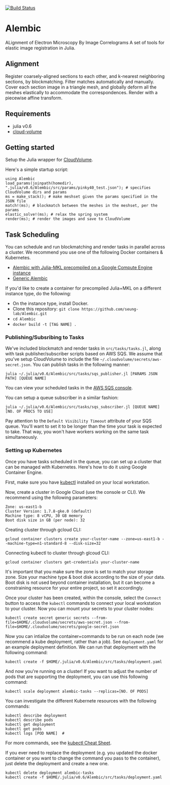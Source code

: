 [![Build Status](https://travis-ci.org/seung-lab/Julimaps.svg?branch=master)](https://travis-ci.org/seung-lab/Julimaps)

# Alembic
ALignment of Electron Microscopy By Image Correlograms
A set of tools for elastic image registration in Julia.

## Alignment
Register coarsely-aligned sections to each other, and k-nearest neighboring sections, by blockmatching. Filter matches automatically and manually. Cover each section image in a triangle mesh, and globally deform all the meshes elastically to accommodate the correspondences. Render with a piecewise affine transform.

## Requirements  
* julia v0.6
* [cloud-volume](https://github.com/seung-lab/cloud-volume)

## Getting started  
Setup the Julia wrapper for [CloudVolume](https://github.com/seung-lab/CloudVolume.jl).

Here's a simple startup script:
```
using Alembic
load_params(joinpath(homedir), ".julia/v0.6/Alembic/src/params/pinky40_test.json"); # specifies CloudVolume dirs and params
ms = make_stack(); # make meshset given the params specified in the JSON file
match!(ms); # blockmatch between the meshes in the meshset, per the params
elastic_solve!(ms); # relax the spring system
render(ms); # render the images and save to CloudVolume
```

## Task Scheduling  
You can schedule and run blockmatching and render tasks in parallel across a cluster. We recommend you use one of the following Docker containers & Kubernetes.
* [Alembic with Julia-MKL precompiled on a Google Compute Engine instance](https://hub.docker.com/u/macrintr/alembic:julia-mkl-gce)
* [Generic Alembic](https://hub.docker.com/u/sergiypopo/alembic:generic)

If you'd like to create a container for precompiled Julia+MKL on a different instance type, do the following:
* On the instance type, install Docker.
* Clone this repository: `git clone https://github.com/seung-lab/Alembic.git`
* `cd Alembic`
* `docker build -t [TAG NAME] .`


### Publishing/Subsribing to Tasks
We've included blockmatch and render tasks in `src/tasks/tasks.jl`, along with task publisher/subscriber scripts based on AWS SQS. We assume that you've setup CloudVolume to include the file `~/.cloudvolume/secrets/aws-secret.json`. You can publish tasks in the following manner:

```
julia ~/.julia/v0.6/Alembic/src/tasks/sqs_publisher.jl [PARAMS JSON PATH] [QUEUE NAME]
```

You can view your scheduled tasks in the [AWS SQS console](https://console.aws.amazon.com/sqs/).

You can setup a queue subscriber in a similar fashion:

```
julia ~/.julia/v0.6/Alembic/src/tasks/sqs_subscriber.jl [QUEUE NAME] [NO. OF PROCS TO USE]
```

Pay attention to the `Default Visibility Timeout` attribute of your SQS queue. You'll want to set it to be longer than the time your task is expected to take. That way, you won't have workers working on the same task simultaneously.

### Setting up Kubernetes
Once you have tasks scheduled in the queue, you can set up a cluster that can be managed with Kubernetes. Here's how to do it using Google Container Engine.

First, make sure you have [kubectl](https://kubernetes.io/docs/tasks/tools/install-kubectl/) installed on your local workstation.

Now, create a cluster in Google Cloud (use the console or CLI). We recommend using the following parameters:
```
Zone: us-east1-b
Cluster Version: 1.7.8-gke.0 (default)
Machine type: 8 vCPU, 30 GB memory
Boot disk size in GB (per node): 32
```

Creating cluster through gcloud CLI:
```
gcloud container clusters create your-cluster-name --zone=us-east1-b --machine-type=n1-standard-8 --disk-size=32
```

Connecting kubectl to cluster through glcoud CLI:
```
gcloud container clusters get-credentials your-cluster-name 
```




It's important that you make sure the zone is set to match your storage zone. Size your machine type & boot disk according to the size of your data. Boot disk is not used beyond container installation, but it can become a constraining resource for your entire project, so set it accordingly.

Once your cluster has been created, within the console, select the `Connect` button to access the `kubectl` commands to connect your local workstation to your cluster. Now you can mount your secrets to your cluster nodes:

```
kubectl create secret generic secrets --from-file=$HOME/.cloudvolume/secrets/aws-secret.json --from-file=$HOME/.cloudvolume/secrets/google-secret.json
```

Now you can intialize the container+commands to be run on each node (we recommend a kube deployment, rather than a job). See `deployment.yaml` for an example deployment definition. We can run that deployment with the following command:

```
kubectl create -f $HOME/.julia/v0.6/Alembic/src/tasks/deployment.yaml
```

And now you're running on a cluster! If you want to adjust the number of pods that are supporting the deployment, you can use this following command:

```
kubectl scale deployment alembic-tasks --replicas=[NO. OF PODS]
```

You can investigate the different Kubernete resources with the following commands:

```
kubectl describe deployment
kubectl describe pods
kubectl get deployment
kubectl get pods
kubectl logs [POD NAME]  # 
```

For more commands, see the [kubectl Cheat Sheet](https://kubernetes.io/docs/user-guide/kubectl-cheatsheet/).

If you ever need to replace the deployment (e.g. you updated the docker container or you want to change the command you pass to the container), just delete the deployment and create a new one.

```
kubectl delete deployment alembic-tasks
kubectl create -f $HOME/.julia/v0.6/Alembic/src/tasks/deployment.yaml
```
